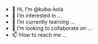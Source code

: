 - 👋 Hi, I’m @kuba-kola
- 👀 I’m interested in ...
- 🌱 I’m currently learning ...
- 💞️ I’m looking to collaborate on ...
- 📫 How to reach me ...

<!---
kuba-kola/kuba-kola is a ✨ special ✨ repository because its `README.md` (this file) appears on your GitHub profile.
You can click the Preview link to take a look at your changes.
--->
